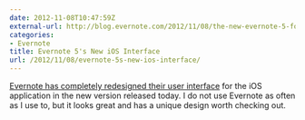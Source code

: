 ```yaml
---
date: 2012-11-08T10:47:59Z
external-url: http://blog.evernote.com/2012/11/08/the-new-evernote-5-for-iphone-ipad-and-ipod-touch/
categories:
- Evernote
title: Evernote 5's New iOS Interface
url: /2012/11/08/evernote-5s-new-ios-interface/
---
```


[Evernote has completely redesigned their user interface](http://blog.evernote.com/2012/11/08/the-new-evernote-5-for-iphone-ipad-and-ipod-touch/) for the iOS application in the new version released today. I do not use Evernote as often as I use to, but it looks great and has a unique design worth checking out.
